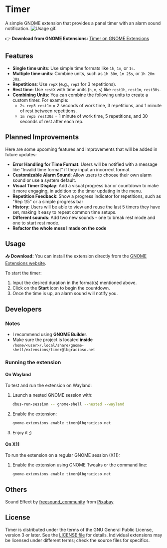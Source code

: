 # Timer
A simple GNOME extension that provides a panel timer with an alarm sound notification.
![Usage gif.](docs/usage.gif)

👉 **Download from GNOME Extensions:** [Timer on GNOME Extensions](https://extensions.gnome.org/extension/7858/timer/)

## Features
- **Single time units**: Use simple time formats like `1h`, `1m`, or `1s`.
- **Multiple time units**: Combine units, such as `1h 30m`, `1m 25s`, or `1h 20m 30s`.
- **Repetitions**: Use `repX` (e.g., `rep3` for 3 repetitions).
- **Rest time**: Use `restX` with time units (`h`, `m`, `s`) like `rest1h`, `rest1m`, `rest30s`.
- **Combining Units**:
  You can combine the following units to create a custom timer. For example:
  - `2s rep3 rest1m` = 2 seconds of work time, 3 repetitions, and 1 minute of rest between repetitions.
  - `1m rep5 rest30s` = 1 minute of work time, 5 repetitions, and 30 seconds of rest after each rep.

## Planned Improvements
Here are some upcoming features and improvements that will be added in future updates:
- **Error Handling for Time Format**: Users will be notified with a message like "Invalid time format" if they input an incorrect format.
- **Customizable Alarm Sound**: Allow users to choose their own alarm sound or use a system default.
- **Visual Timer Display**: Add a visual progress bar or countdown to make it more engaging, in addition to the timer updating in the menu.
- **Repetition Feedback**: Show a progress indicator for repetitions, such as "Rep 1/5" or a simple progress bar
- **History**: Users will be able to view and reuse the last 5 timers they have set, making it easy to repeat common time setups.
- **Different sounds**: Add two new sounds - one to break rest mode and one to start rest mode.
- **Refactor the whole mess I made on the code**

## Usage
📥 **Download:** You can install the extension directly from the [GNOME Extensions website](https://extensions.gnome.org/extension/7858/timer/).

To start the timer:
1. Input the desired duration in the format(s) mentioned above.
2. Click on the **Start** icon to begin the countdown.
3. Once the time is up, an alarm sound will notify you.

## Developers

### Notes
- I recommend using **GNOME Builder**.
- Make sure the project is located **inside** `/home/<user>/.local/share/gnome-shell/extensions/timer@lbgracioso.net`

### Running the extension

#### On Wayland
To test and run the extension on Wayland:
1. Launch a nested GNOME session with:
    ```bash
    dbus-run-session -- gnome-shell --nested --wayland
    ```
2. Enable the extension:
    ```bash
    gnome-extensions enable timer@lbgracioso.net
    ```
3. Enjoy it ;)

#### On X11
To run the extension on a regular GNOME session (X11):
1. Enable the extension using GNOME Tweaks or the command line:
    ```bash
    gnome-extensions enable timer@lbgracioso.net
    ```

## Others
Sound Effect by <a href="https://pixabay.com/users/freesound_community-46691455/?utm_source=link-attribution&utm_medium=referral&utm_campaign=music&utm_content=90867">freesound_community</a> from <a href="https://pixabay.com/sound-effects//?utm_source=link-attribution&utm_medium=referral&utm_campaign=music&utm_content=90867">Pixabay</a>

## License
Timer is distributed under the terms of the GNU General Public License, version 3 or later. See the [LICENSE file][license] for details. Individual extensions may be licensed under different terms; check the source files for specifics.

[license]: LICENSE
